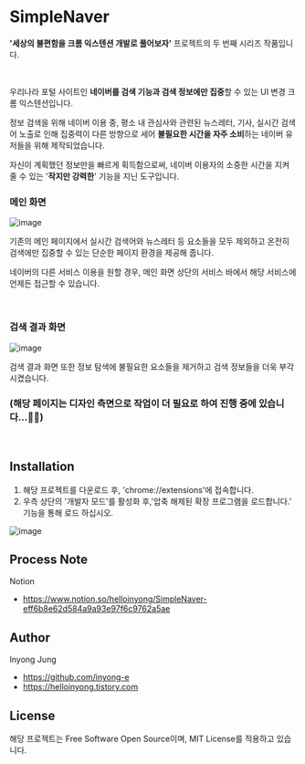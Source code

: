 # SimpleNaver

**'세상의 불편함을 크롬 익스텐션 개발로 풀어보자'** 프로젝트의 두 번째 시리즈 작품입니다.

<br/>

우리나라 포털 사이트인 **네이버를 검색 기능과 검색 정보에만 집중**할 수 있는 UI 변경 크롬 익스텐션입니다.

정보 검색을 위해 네이버 이용 중, 평소 내 관심사와 관련된 뉴스레터, 기사, 실시간 검색어 노출로 인해 집중력이 다른 방향으로 세어 **불필요한 시간을 자주 소비**하는 네이버 유저들을 위해 제작되었습니다.

자신이 계획했던 정보만을 빠르게 획득함으로써, 네이버 이용자의 소중한 시간을 지켜 줄 수 있는 '**작지만 강력한**' 기능을 지닌 도구입니다.

### 메인 화면

![image](https://user-images.githubusercontent.com/13481627/90277805-33e57c80-dea1-11ea-828f-3f3ff7a493a6.png)

기존의 메인 페이지에서 실시간 검색어와 뉴스레터 등 요소들을 모두 제외하고 온전히 검색에만 집중할 수 있는 단순한 페이지 환경을 제공해 줍니다.

네이버의 다른 서비스 이용을 원할 경우, 메인 화면 상단의 서비스 바에서 해당 서비스에 언제든 접근할 수 있습니다.

<br/>

### 검색 결과 화면

![image](https://user-images.githubusercontent.com/13481627/90301828-11715480-dedd-11ea-99af-ab3916e87f45.png)

검색 결과 화면 또한 정보 탐색에 불필요한 요소들을 제거하고 검색 정보들을 더욱 부각시켰습니다.

### (해당 페이지는 디자인 측면으로 작업이 더 필요로 하여 진행 중에 있습니다...🙇‍♂️)

<br/>

## Installation

1. 해당 프로젝트를 다운로드 후, 'chrome://extensions'에 접속합니다.
2. 우측 상단의 '개발자 모드'를 활성화 후,'압축 해제된 확장 프로그램을 로드합니다.' 기능을 통해 로드 하십시오.

![image](https://user-images.githubusercontent.com/13481627/89787964-60c02980-db59-11ea-93a0-69fefededf83.png)

## Process Note

Notion

- https://www.notion.so/helloinyong/SimpleNaver-eff6b8e62d584a9a93e97f6c9762a5ae

## Author

Inyong Jung

- https://github.com/inyong-e
- https://helloinyong.tistory.com

## License

해당 프로젝트는 Free Software Open Source이며, MIT License를 적용하고 있습니다.
